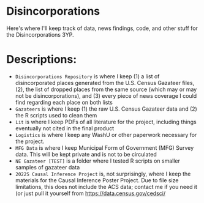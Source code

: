 # Disincorporations
Here's where I'll keep track of data, news findings, code, and other stuff for the Disincorporations 3YP.

# Descriptions:
- `Disincorporations Repository` is where I keep (1) a list of disincorporated places generated from the U.S. Census Gazateer files, (2), the list of dropped places from the same source (which may or may not be disincorporations), and (3) every piece of news coverage I could find regarding each place on both lists
- `Gazateers` is where I keep (1) the raw U.S. Census Gazateer data and (2) the R scripts used to clean them
- `Lit` is where I keep PDFs of all literature for the project, including things eventually not cited in the final product
- `Logistics` is where I keep any WashU or other paperwork necessary for the project.
- `MFG Data` is where I keep Municipal Form of Government (MFG) Survey data. This will be kept private and is not to be circulated
- `NE Gazateer [TEST]` is a folder where I tested R scripts on smaller samples of gazateer data
- `2022S Causal Inference Project` is, not surprisingly, where I keep the materials for the Causal Inference Poster Project. Due to file size limitations, this does not include the ACS data; contact me if you need it (or just pull it yourself from https://data.census.gov/cedsci/
